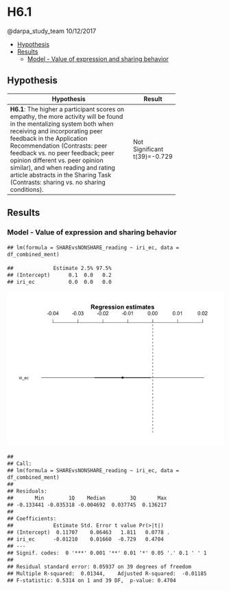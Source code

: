 H6.1
================
@darpa\_study\_team
10/12/2017

-   [Hypothesis](#hypothesis)
-   [Results](#results)
    -   [Model - Value of expression and sharing behavior](#model---value-of-expression-and-sharing-behavior)

Hypothesis
----------

<table style="width:78%;">
<colgroup>
<col width="72%" />
<col width="5%" />
</colgroup>
<thead>
<tr class="header">
<th>Hypothesis</th>
<th>Result</th>
</tr>
</thead>
<tbody>
<tr class="odd">
<td><strong>H6.1</strong>: The higher a participant scores on empathy, the more activity will be found in the mentalizing system both when receiving and incorporating peer feedback in the Application Recommendation (Contrasts: peer feedback vs. no peer feedback; peer opinion different vs. peer opinion similar), and when reading and rating article abstracts in the Sharing Task (Contrasts: sharing vs. no sharing conditions).</td>
<td>Not Significant t(39)=-0.729</td>
</tr>
</tbody>
</table>

Results
-------

### Model - Value of expression and sharing behavior

    ## lm(formula = SHAREvsNONSHARE_reading ~ iri_ec, data = df_combined_ment)

    ##             Estimate 2.5% 97.5%
    ## (Intercept)      0.1  0.0   0.2
    ## iri_ec           0.0  0.0   0.0

![](H6.1_files/figure-markdown_github/unnamed-chunk-6-1.png)

    ## 
    ## Call:
    ## lm(formula = SHAREvsNONSHARE_reading ~ iri_ec, data = df_combined_ment)
    ## 
    ## Residuals:
    ##       Min        1Q    Median        3Q       Max 
    ## -0.133441 -0.035318 -0.004692  0.037745  0.136217 
    ## 
    ## Coefficients:
    ##             Estimate Std. Error t value Pr(>|t|)  
    ## (Intercept)  0.11707    0.06463   1.811   0.0778 .
    ## iri_ec      -0.01210    0.01660  -0.729   0.4704  
    ## ---
    ## Signif. codes:  0 '***' 0.001 '**' 0.01 '*' 0.05 '.' 0.1 ' ' 1
    ## 
    ## Residual standard error: 0.05937 on 39 degrees of freedom
    ## Multiple R-squared:  0.01344,    Adjusted R-squared:  -0.01185 
    ## F-statistic: 0.5314 on 1 and 39 DF,  p-value: 0.4704
